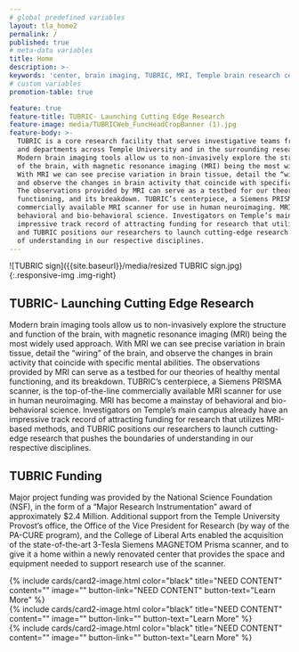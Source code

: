```yaml
---
# global predefined variables
layout: tla_home2
permalink: /
published: true
# meta-data variables
title: Home
description: >-
keywords: 'center, brain imaging, TUBRIC, MRI, Temple brain research center'
# custom variables
promotion-table: true

feature: true
feature-title: TUBRIC- Launching Cutting Edge Research
feature-image: media/TUBRICWeb_FuncHeadCropBanner (1).jpg
feature-body: >-
  TUBRIC is a core research facility that serves investigative teams from colleges
  and departments across Temple University and in the surrounding research community. 
  Modern brain imaging tools allow us to non-invasively explore the structure and function 
  of the brain, with magnetic resonance imaging (MRI) being the most widely used approach. 
  With MRI we can see precise variation in brain tissue, detail the “wiring” of the brain, 
  and observe the changes in brain activity that coincide with specific mental abilities. 
  The observations provided by MRI can serve as a testbed for our theories of healthy mental 
  functioning, and its breakdown. TUBRIC’s centerpiece, a Siemens PRISMA scanner, is the top-of-the-line 
  commercially available MRI scanner for use in human neuroimaging. MRI has become a mainstay of 
  behavioral and bio-behavioral science. Investigators on Temple’s main campus already have an 
  impressive track record of attracting funding for research that utilizes MRI-based methods
  and TUBRIC positions our researchers to launch cutting-edge research that pushes the boundaries 
  of understanding in our respective disciplines.
---
```

![TUBRIC sign]({{site.baseurl}}/media/resized TUBRIC sign.jpg){:.responsive-img .img-right}
## TUBRIC- Launching Cutting Edge Research
Modern brain imaging tools allow us to non-invasively explore the structure and function of the brain, with magnetic resonance imaging (MRI) being the most widely used approach. With MRI we can see precise variation in brain tissue, detail the “wiring” of the brain, and observe the changes in brain activity that coincide with specific mental abilities. The observations provided by MRI can serve as a testbed for our theories of healthy mental functioning, and its breakdown. TUBRIC’s centerpiece, a Siemens PRISMA scanner, is the top-of-the-line commercially available MRI scanner for use in human neuroimaging. MRI has become a mainstay of behavioral and bio-behavioral science. Investigators on Temple’s main campus already have an impressive track record of attracting funding for research that utilizes MRI-based methods, and TUBRIC positions our researchers to launch cutting-edge research that pushes the boundaries of understanding in our respective disciplines.

## TUBRIC Funding
Major project funding was provided by the National Science Foundation (NSF), in the form of a “Major Research Instrumentation” award of approximately $2.4 Million. Additional support from the Temple University Provost’s office, the Office of the Vice President for Research (by way of the PA-CURE program), and the College of Liberal Arts enabled the acquisition of the state-of-the-art 3-Tesla Siemens MAGNETOM Prisma scanner, and to give it a home within a newly renovated center that provides the space and equipment needed to support research use of the scanner.

<div class="row row-wide">
  <div class="col m12 l4">{% include cards/card2-image.html color="black"
    title="NEED CONTENT"
    content=""
    image=""
    button-link="NEED CONTENT"
    button-text="Learn More" %}
  </div>
  <div class="row row-wide">
    <div class="col m12 l4">{% include cards/card2-image.html color="black"
      title="NEED CONTENT"
      content=""
      image=""
      button-link=""
      button-text="Learn More" %}
    </div>
    <div class="row row-wide">
      <div class="col m12 l4">{% include cards/card2-image.html color="black"
        title="NEED CONTENT"
        content=""
        image=""
        button-link=""
        button-text="Learn More" %}
      </div>
</div>
